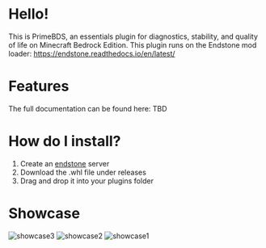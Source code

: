 # Hello!

This is PrimeBDS, an essentials plugin for diagnostics, stability, and quality of life on Minecraft Bedrock Edition.
This plugin runs on the Endstone mod loader: https://endstone.readthedocs.io/en/latest/

# Features
The full documentation can be found here: TBD

# How do I install?
1. Create an [endstone](https://endstone.readthedocs.io/en/latest/) server
2. Download the .whl file under releases
3. Drag and drop it into your plugins folder

 # Showcase
![showcase3](https://github.com/user-attachments/assets/4aad2468-c94a-45d1-abbd-30847eb20dce)
![showcase2](https://github.com/user-attachments/assets/748bb717-3258-4fa1-868c-fd9662c86fce)
![showcase1](https://github.com/user-attachments/assets/729a0f99-ecfb-4b11-b134-8993cc22817a)
